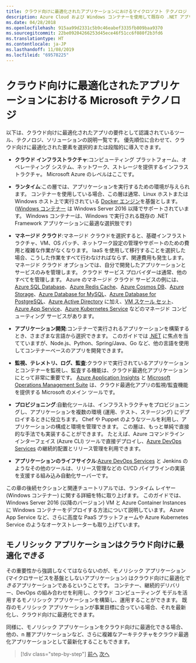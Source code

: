 ```yaml
---
title: クラウド向けに最適化されたアプリケーションにおけるマイクロソフト テクノロジ
description: Azure Cloud および Windows コンテナーを使用して既存の .NET アプリケーションを最新化する | クラウド向けに最適化されたアプリケーションの Microsoft テクノロジ
ms.date: 04/28/2018
ms.openlocfilehash: 915aa99d2331c5b9c46eabef3335fb809baa9370
ms.sourcegitcommit: 22be09204266253d45ece46f51cc6f080f2b3fd6
ms.translationtype: HT
ms.contentlocale: ja-JP
ms.lasthandoff: 11/08/2019
ms.locfileid: "69578225"
---
```

# <a name="microsoft-technologies-in-cloud-optimized-applications"></a>クラウド向けに最適化されたアプリケーションにおける Microsoft テクノロジ

以下は、クラウド向けに最適化されたアプリの要件として認識されているツール、テクノロジ、ソリューションの説明一覧です。 優先順位に合わせて、クラウド向けに最適化された要素を選択的または段階的に導入できます。

- **クラウド インフラストラクチャ**:コンピューティング プラットフォーム、オペレーティング システム、ネットワーク、ストレージを提供するインフラストラクチャ。 Microsoft Azure のレベルはここです。

- **ランタイム**:この層では、アプリケーションを実行するための環境が与えられます。 コンテナーを使用している場合、この層は通常、Linux ホストまたは Windows ホスト上で実行されている [Docker エンジン](https://docs.docker.com/engine/)を基盤とします。 ([Windows コンテナー](https://docs.microsoft.com/virtualization/windowscontainers/about/) は Windows Server 2016 以降でサポートされています。 Windows コンテナーは、Windows で実行される既存の .NET Framework アプリケーションに最適な選択肢です)

- **マネージド クラウド**:マネージド クラウドを選択すると、基礎インフラストラクチャ、VM、OS パッチ、ネットワーク設定の管理やサポートのための費用と複雑な作業がなくなります。 IaaS を使用して移行することを選択した場合、こうした作業をすべて行わなければならず、関連費用も発生します。 マネージド クラウド オプションでは、自分で開発したアプリケーションとサービスのみを管理します。 クラウド サービス プロバイダーは通常、他のすべてを管理します。 Azure のマネージド クラウド サービスの例には、[Azure SQL Database](https://azure.microsoft.com/services/sql-database)、[Azure Redis Cache](https://azure.microsoft.com/services/cache/)、[Azure Cosmos DB](https://azure.microsoft.com/services/cosmos-db/)、[Azure Storage](https://azure.microsoft.com/services/storage/)、[Azure Database for MySQL](https://azure.microsoft.com/services/mysql/)、[Azure Database for PostgreSQL](https://azure.microsoft.com/services/postgresql/)、[Azure Active Directory](https://azure.microsoft.com/services/active-directory/) に加え、[VM スケール セット](https://azure.microsoft.com/services/virtual-machine-scale-sets/)、[Azure App Service](https://azure.microsoft.com/services/app-service/)、[Azure Kubernetes Service](https://azure.microsoft.com/services/container-service/) などのマネージド コンピューティング サービスがあります。

- **アプリケーション開発**:コンテナーで実行されるアプリケーションを構築するとき、さまざまな言語から選択できます。 このガイドでは [.NET](https://www.microsoft.com/net) に焦点を当てていますが、Node.js、Python、Spring/Java、Go など、他の言語を使用してコンテナーベースのアプリを開発できます。

- **監視、テレメトリ、ログ、監査**:クラウドで実行されているアプリケーションとコンテナーを監視し、監査する機能は、クラウド最適化アプリケーションにとって非常に重要です。 [Azure Application Insights](https://azure.microsoft.com/services/application-insights/) と [Microsoft Operations Management Suite](https://www.microsoft.com/cloud-platform/operations-management-suite) は、クラウド最適化アプリの監視/監査機能を提供する Microsoft のメイン ツールです。

- **プロビジョニング**:自動化ツールは、インフラストラクチャをプロビジョニングし、アプリケーションを複数の環境 (運用、テスト、ステージング) にデプロイするときに役立ちます。 Chef や Puppet のようなツールを利用し、アプリケーションの構成と環境を管理できます。 この層は、もっと単純で直接的な手法でも実装することができます。 たとえば、Azure コマンドライン インターフェイス (Azure CLI) ツールで直接デプロイし、[Azure DevOps Services](https://azure.microsoft.com/services/devops/) の継続的配置とリリース管理を利用できます。

- **アプリケーションのライフサイクル**:[Azure DevOps Services](https://azure.microsoft.com/services/devops/) と Jenkins のようなその他のツールは、リリース管理などの CI/CD パイプラインの実装を支援する組み込み自動化サーバーです。

この章の後続セクションと関連チュートリアルでは、ランタイム レイヤー (Windows コンテナー) に関する詳細を特に取り上げます。 このガイドでは、Windows Server 2016 (以降のバージョン) VM と Azure Container Instances に Windows コンテナーをデプロイする方法について説明しています。 Azure App Service など、さらに高度な PaaS プラットフォームや Azure Kubernetes Service のようなオーケストレーターも取り上げています。

## <a name="monolithic-applications-can-be-cloud-optimized"></a>モノリシック アプリケーションはクラウド向けに最適化*できる*

その重要性から強調しなくてはならないのが、モノリシック アプリケーション (マイクロサービスを基盤としないアプリケーション) はクラウド向けに最適化*できる*アプリケーションであるということです。 コンテナー、継続的デリバリー、DevOps の組み合わせを利用し、クラウド コンピューティング モデルを活用するモノリシック アプリケーションを構築し、運用することができます。 既存のモノリシック アプリケーションが事業目標に合っている場合、それを最新化し、クラウド向けに最適化できます。

同様に、モノリシック アプリケーションをクラウド向けに最適化できる場合、他の、n 層アプリケーションなど、さらに複雑なアーキテクチャをクラウド最適化アプリケーションとして最新化することもできます。

>[!div class="step-by-step"]
>[前へ](reasons-to-modernize-existing-net-apps-to-cloud-optimized-applications.md)
>[次へ](what-about-cloud-native-applications.md)
